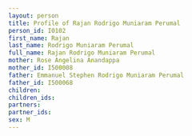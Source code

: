 ```yaml
---
layout: person
title: Profile of Rajan Rodrigo Muniaram Perumal
person_id: I0102
first_name: Rajan
last_name: Rodrigo Muniaram Perumal
full_name: Rajan Rodrigo Muniaram Perumal
mother: Rose Angelina Anandappa
mother_id: I500008
father: Emmanuel Stephen Rodrigo Muniaram Perumal
father_id: I500068
children:
children_ids:
partners:
partner_ids:
sex: M
---
```


